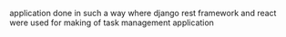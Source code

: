 application done in such a way where django rest framework and react were used for making of task management application
